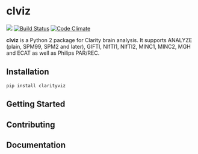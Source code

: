 # clviz

[![](https://img.shields.io/pypi/v/clarityviz.svg)](https://pypi.python.org/pypi/clarityviz/0.0.1)
[![Build Status](https://travis-ci.org/neurodata/ndio.svg?branch=master)](https://travis-ci.org/neurodata/ndio)
[![Code Climate](https://codeclimate.com/github/alee156/clviz/badges/gpa.svg)](https://codeclimate.com/github/alee156/clviz)

**clviz** is a Python 2 package for Clarity brain analysis. It supports  ANALYZE (plain, SPM99, SPM2 and later), GIFTI, NIfTI1, NIfTI2, MINC1, MINC2, MGH and ECAT as well as Philips PAR/REC.

## Installation

```
pip install clarityviz
```

## Getting Started


## Contributing


## Documentation
